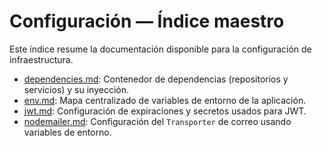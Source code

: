 # Configuración — Índice maestro

Este índice resume la documentación disponible para la configuración de infraestructura.

- [dependencies.md](./dependencies.md): Contenedor de dependencias (repositorios y servicios) y su inyección.
- [env.md](./env.md): Mapa centralizado de variables de entorno de la aplicación.
- [jwt.md](./jwt.md): Configuración de expiraciones y secretos usados para JWT.
- [nodemailer.md](./nodemailer.md): Configuración del `Transporter` de correo usando variables de entorno.